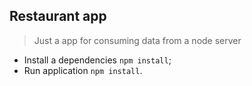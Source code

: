 ## Restaurant app

> Just a app for consuming data from a node server

- Install a dependencies `npm install`;
- Run application `npm install`.